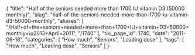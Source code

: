{
    "title": "Half of the seniors needed more than 1700 IU vitamin D3 (50000 monthly)",
    "slug": "half-of-the-seniors-needed-more-than-1700-iu-vitamin-d3-50000-monthly",
    "aliases": [
        "/Half+of+the+seniors+needed+more+than+1700+IU+vitamin+D3+50000+monthly+\u2013+April+2011",
        "/1740"
    ],
    "tiki_page_id": 1740,
    "date": "2011-06-18",
    "categories": [
        "How much",
        "Seniors",
        "Loading dose"
    ],
    "tags": [
        "How much",
        "Loading dose",
        "Seniors"
    ]
}